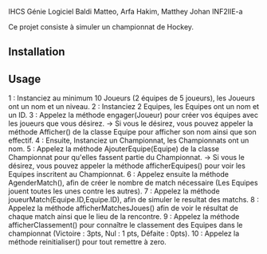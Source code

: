 IHCS
Génie Logiciel 
Baldi Matteo, Arfa Hakim, Matthey Johan
INF2IIE-a

Ce projet consiste à simuler un championnat de Hockey.

## Installation



## Usage

1 : Instanciez au minimum 10 Joueurs (2 équipes de 5 joueurs), les Joueurs ont un nom et un niveau.
2 : Instanciez 2 Equipes, les Equipes ont un nom et un ID.
3 : Appelez la méthode engager(Joueur) pour créer vos équipes avec les joueurs que vous désirez.
	-> Si vous le désirez, vous pouvez appeler la méthode Afficher() de la classe Equipe pour afficher son nom ainsi que son effectif.
4 :	Ensuite, Instanciez un Championnat, les Championnats ont un nom.
5 : Appelez la méthode AjouterEquipe(Equipe) de la classe Championnat pour qu'elles fassent partie du Championnat.
	-> Si vous le désirez, vous pouvez appeler la méthode afficherEquipes() pour voir les Equipes inscritent au Championnat.
6 : Appelez ensuite la méthode AgenderMatch(), afin de créer le nombre de match nécessaire (Les Equipes jouent toutes les unes contre les autres).
7 : Appelez la méthode joueurMatch(Equipe.ID,Equipe.ID), afin de simuler le resultat des matchs.
8 : Appelez la méthode afficherMatchesJoues() afin de voir le résultat de chaque match ainsi que le lieu de la rencontre.
9 : Appelez la méthode afficherClassement() pour connaître le classement des Equipes dans le championnat (Victoire : 3pts, Nul : 1 pts, Défaite : 0pts).
10 : Appelez la méthode reinitialiser() pour tout remettre à zero. 
